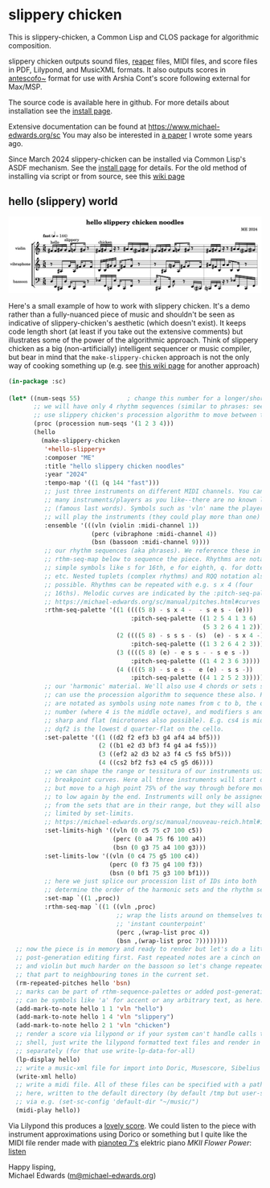 # slippery chicken

This is slippery-chicken, a Common Lisp and CLOS package for algorithmic
composition.

slippery chicken outputs sound files, [reaper](https://reaper.fm) files, MIDI
files, and score files in PDF, Lilypond, and MusicXML formats. It also outputs
scores in [antescofo~](https://antescofo-doc.ircam.fr) format for use with
Arshia Cont's score following external for Max/MSP.

The source code is available here in github. For more details about installation
see the [install page](install.md).

Extensive documentation can be found at https://www.michael-edwards.org/sc You
may also be interested in [a
paper](https://michael-edwards.org/sc/media/sc-paper-long.pdf) I wrote some
years ago.

Since March 2024 slippery-chicken can be installed via Common Lisp's ASDF
mechanism. See the [install page](install.md) for details. For the old method of
installing via script or from source, see this [wiki
page](https://github.com/mdedwards/slippery-chicken/wiki/how-to-install-slippery-chicken-'by-hand')

## hello (slippery) world

<img width="1000" alt="sc-noodles" src="doc/media/sc-noodles.png">

Here's a small example of how to work with slippery chicken. It's a demo rather
than a fully-nuanced piece of music and shouldn't be seen as indicative of
slippery-chicken's aesthetic (which doesn't exist).  It keeps code length short
(at least if you take out the extensive comments) but illustrates some of the
power of the algorithmic approach. Think of slippery chicken as a big
(non-artificially) intelligent sequencer or music compiler, but bear in mind
that the `make-slippery-chicken` approach is not the only way of cooking
something up (e.g. see [this wiki
page](https://github.com/mdedwards/slippery-chicken/wiki/How-can-I-'roll-my-own'-slippery-chicken%3F)
for another approach)

```lisp
(in-package :sc)

(let* ((num-seqs 55)             ; change this number for a longer/shorter piece
       ;; we will have only 4 rhythm sequences (similar to phrases: see below)
       ;; use slippery chicken's procession algorithm to move between these
       (proc (procession num-seqs '(1 2 3 4)))
       (hello 
         (make-slippery-chicken
          '+hello-slippery+ 
          :composer "ME"
          :title "hello slippery chicken noodles"
          :year "2024"
          :tempo-map '((1 (q 144 "fast")))
          ;; just three instruments on different MIDI channels. You can have as
          ;; many instruments/players as you like--there are no known limits
          ;; (famous last words). Symbols such as 'vln' name the players who
          ;; will play the instruments (they could play more than one)
          :ensemble '(((vln (violin :midi-channel 1))
                       (perc (vibraphone :midi-channel 4))
                       (bsn (bassoon :midi-channel 9))))
          ;; our rhythm sequences (aka phrases). We reference these in the
          ;; rthm-seq-map below to sequence the piece. Rhythms are notated as
          ;; simple symbols like s for 16th, e for eighth, q. for dotted quarter
          ;; etc. Nested tuplets (complex rhythms) and RQQ notation also
          ;; possible. Rhythms can be repeated with e.g. s x 4 (four
          ;; 16ths). Melodic curves are indicated by the :pitch-seq-palette. See
          ;; https://michael-edwards.org/sc/manual/pitches.html#curves
          :rthm-seq-palette '((1 ((((5 8) - s x 4 -  - s e s - (e)))
                                  :pitch-seq-palette ((1 2 5 4 1 3 6)
                                                      (5 3 2 6 4 1 2))))
                              (2 ((((5 8) - s s s - (s)  (e) - s x 4 -))
                                  :pitch-seq-palette ((1 3 2 6 4 2 3))))
                              (3 ((((5 8) (e) - e s s - - s e s -))
                                  :pitch-seq-palette ((1 4 2 3 6 3))))
                              (4 ((((5 8) - s e s -  e (e) - s s -))
                                  :pitch-seq-palette ((4 1 2 5 2 3)))))
          ;; our 'harmonic' material. We'll also use 4 chords or sets so that we
          ;; can use the procession algorithm to sequence these also. Pitches
          ;; are notated as symbols using note names from c to b, the octave
          ;; number (where 4 is the middle octave), and modifiers s and f for
          ;; sharp and flat (microtones also possible). E.g. cs4 is middle c#,
          ;; dqf2 is the lowest d quarter-flat on the cello.
          :set-palette '((1 ((d2 f2 ef3 b3 g4 af4 a4 bf5)))
                         (2 ((b1 e2 d3 bf3 f4 g4 a4 fs5)))
                         (3 ((ef2 a2 d3 b2 a3 f4 c5 fs5 bf5)))
                         (4 ((cs2 bf2 fs3 e4 c5 g5 d6))))
          ;; we can shape the range or tessitura of our instruments using
          ;; breakpoint curves. Here all three instruments will start off low
          ;; but move to a high point 75% of the way through before moving back
          ;; to low again by the end. Instruments will only be assigned pitches
          ;; from the sets that are in their range, but they will also be
          ;; limited by set-limits.
          ;; https://michael-edwards.org/sc/manual/nouveau-reich.html#interpl
          :set-limits-high '((vln (0 c5 75 c7 100 c5))
                             (perc (0 a4 75 f6 100 a4))
                             (bsn (0 g3 75 a4 100 g3)))
          :set-limits-low '((vln (0 c4 75 g5 100 c4))
                            (perc (0 f3 75 g4 100 f3))
                            (bsn (0 bf1 75 g3 100 bf1)))
          ;; here we just splice our procession list of IDs into both 'maps' to
          ;; determine the order of the harmonic sets and the rhythm sequences.
          :set-map `((1 ,proc))
          :rthm-seq-map `((1 ((vln ,proc)
                              ;; wrap the lists around on themselves to get
                              ;; 'instant counterpoint'
                              (perc ,(wrap-list proc 4))
                              (bsn ,(wrap-list proc 7))))))))
  ;; now the piece is in memory and ready to render but let's do a little
  ;; post-generation editing first. Fast repeated notes are a cinch on the vibes
  ;; and violin but much harder on the bassoon so let's change repeated notes in
  ;; that part to neighbouring tones in the current set.
  (rm-repeated-pitches hello 'bsn)
  ;; marks can be part of rthm-sequence-palettes or added post-generation. They
  ;; can be symbols like 'a' for accent or any arbitrary text, as here.
  (add-mark-to-note hello 1 1 'vln "hello")
  (add-mark-to-note hello 1 4 'vln "slippery")
  (add-mark-to-note hello 2 1 'vln "chicken")
  ;; render a score via lilypond or if your system can't handle calls to the
  ;; shell, just write the lilypond formatted text files and render in lilypond
  ;; separately (for that use write-lp-data-for-all)
  (lp-display hello)
  ;; write a music-xml file for import into Doric, Musescore, Sibelius etc.
  (write-xml hello)
  ;; write a midi file. All of these files can be specified with a path or, as
  ;; here, written to the default directory (by default /tmp but user-settable
  ;; via e.g. (set-sc-config 'default-dir "~/music/")
  (midi-play hello))
```

Via Lilypond this produces a [lovely score](doc/media/_hello-slippery-chicken-noodles-score.pdf).
We could listen to the piece with instrument approximations using Dorico or something but I quite
like the MIDI file render made with [pianoteq 7's](https://www.modartt.com/pianoteq_overview)
elektric piano *MKII Flower Power*: [listen](https://github.com/mdedwards/slippery-chicken/raw/quicklisp/doc/media/sc-noodles.mp3)

Happy lisping,   
  Michael Edwards (m@michael-edwards.org)

